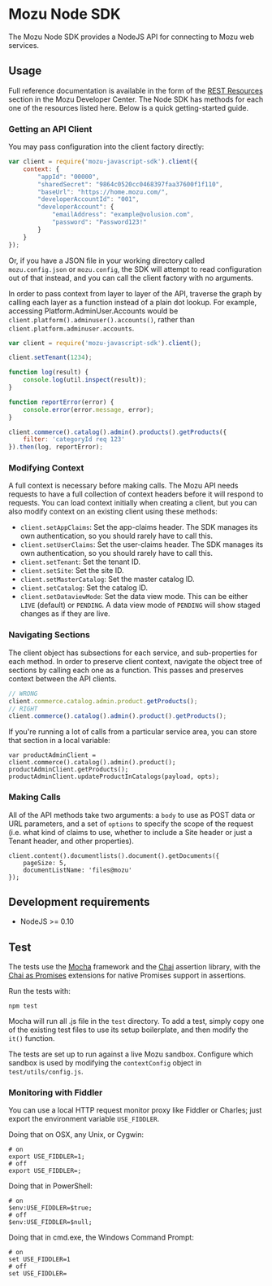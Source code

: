 # Mozu Node SDK

The Mozu Node SDK provides a NodeJS API for connecting to Mozu web services.

## Usage

Full reference documentation is available in the form of the [REST Resources](http://developer.mozu.com/resources/) section in the Mozu Developer Center. The Node SDK has methods for each one of the resources listed here. Below is a quick getting-started guide.

### Getting an API Client

You may pass configuration into the client factory directly:

```js
var client = require('mozu-javascript-sdk').client({
    context: {
        "appId": "00000",
        "sharedSecret": "9864c0520cc0468397faa37600f1f110",
        "baseUrl": "https://home.mozu.com/",
        "developerAccountId": "001",
        "developerAccount": {
            "emailAddress": "example@volusion.com",
            "password": "Password123!"
        }
    }
});
```

Or, if you have a JSON file in your working directory called `mozu.config.json` or `mozu.config`, the SDK will attempt to read configuration out of that instead, and you can call the client factory with no arguments.

In order to pass context from layer to layer of the API, traverse the graph by calling each layer as a function instead of a plain dot lookup. For example, accessing Platform.AdminUser.Accounts would be `client.platform().adminuser().accounts()`, rather than `client.platform.adminuser.accounts`.

```js
var client = require('mozu-javascript-sdk').client();

client.setTenant(1234);

function log(result) {
    console.log(util.inspect(result));
}

function reportError(error) {
    console.error(error.message, error);
}

client.commerce().catalog().admin().products().getProducts({
    filter: 'categoryId req 123'
}).then(log, reportError);
```

### Modifying Context

A full context is necessary before making calls. The Mozu API needs requests to have a full collection of context headers before it will respond to requests. You can load context initially when creating a client, but you can also modify context on an existing client using these methods:

 - `client.setAppClaims`: Set the app-claims header. The SDK manages its own authentication, so you should rarely have to call this.
 - `client.setUserClaims`: Set the user-claims header. The SDK manages its own authentication, so you should rarely have to call this.
 - `client.setTenant`: Set the tenant ID.
 - `client.setSite`: Set the site ID.
 - `client.setMasterCatalog`: Set the master catalog ID.
 - `client.setCatalog`: Set the catalog ID.
 - `client.setDataviewMode`: Set the data view mode. This can be either `LIVE` (default) or `PENDING`. A data view mode of `PENDING` will show staged changes as if they are live. 

### Navigating Sections

The client object has subsections for each service, and sub-properties for each method. In order to preserve client context, navigate the object tree of sections by calling each one as a function. This passes and preserves context between the API clients.

```js
// WRONG
client.commerce.catalog.admin.product.getProducts();
// RIGHT
client.commerce().catalog().admin().product().getProducts();
```

If you're running a lot of calls from a particular service area, you can store that section in a local variable:
```
var productAdminClient = client.commerce().catalog().admin().product();
productAdminClient.getProducts();
productAdminClient.updateProductInCatalogs(payload, opts);
```

### Making Calls
All of the API methods take two arguments: a `body` to use as POST data or URL parameters, and a set of `options` to specify the scope of the request (i.e. what kind of claims to use, whether to include a Site header or just a Tenant header, and other properties).

```
client.content().documentlists().document().getDocuments({
    pageSize: 5,
    documentListName: 'files@mozu'
});
```

## Development requirements

*   NodeJS >= 0.10

## Test

The tests use the [Mocha](http://mochajs.org/) framework and the [Chai](http://chaijs.com/) assertion library, with the [Chai as Promises](http://chaijs.com/plugins/chai-as-promised) extensions for native Promises support in assertions.

Run the tests with:
```
npm test
```

Mocha will run all .js file in the `test` directory. To add a test, simply copy one of the existing test files to use its setup boilerplate, and then modify the `it()` function.

The tests are set up to run against a live Mozu sandbox. Configure which sandbox is used by modifying the `contextConfig` object in `test/utils/config.js`.


### Monitoring with Fiddler

You can use a local HTTP request monitor proxy like Fiddler or Charles; just export the environment variable `USE_FIDDLER`.


Doing that on OSX, any Unix, or Cygwin:
```
# on
export USE_FIDDLER=1;
# off
export USE_FIDDLER=;
```

Doing that in PowerShell:
```
# on
$env:USE_FIDDLER=$true;
# off
$env:USE_FIDDLER=$null;
```

Doing that in cmd.exe, the Windows Command Prompt:
```
# on
set USE_FIDDLER=1
# off
set USE_FIDDLER=
```